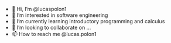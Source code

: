 - 👋 Hi, I’m @lucaspolon1
- 👀 I’m interested in software engineering
- 🌱 I’m currently learning introductory programming and calculus
- 💞️ I’m looking to collaborate on ...
- 📫 How to reach me @lucas.polon1
<!---
lucaspolon1/lucaspolon1 is a ✨ special ✨ repository because its `README.md` (this file) appears on your GitHub profile.
You can click the Preview link to take a look at your changes.
--->
